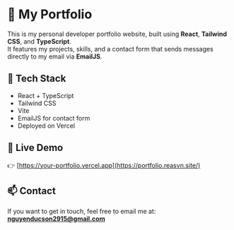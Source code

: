# 💼 My Portfolio

This is my personal developer portfolio website, built using **React**, **Tailwind CSS**, and **TypeScript**.  
It features my projects, skills, and a contact form that sends messages directly to my email via **EmailJS**.

## 🔧 Tech Stack

- React + TypeScript
- Tailwind CSS
- Vite
- EmailJS for contact form
- Deployed on Vercel

## 📍 Live Demo

👉 [https://your-portfolio.vercel.app](https://portfolio.reasvn.site/)

## 📫 Contact

If you want to get in touch, feel free to email me at: **nguyenducson2915@gmail.com**
